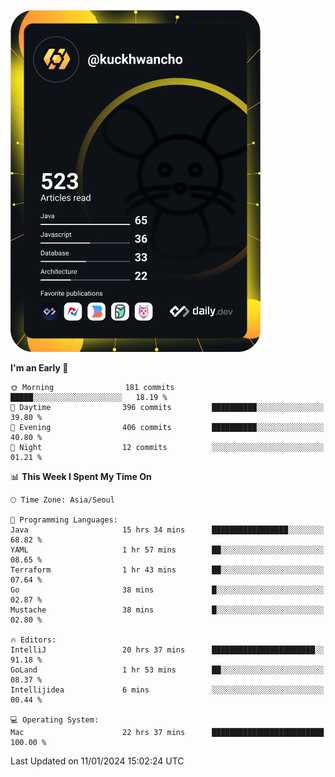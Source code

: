 <a href="https://app.daily.dev/kuckhwancho"><img src="https://github.com/kuckjwi0928/kuckjwi0928/blob/master/devcard.svg" width="400" alt="Kuckjwi Devcard"/></a>

<!--START_SECTION:waka-->
**I'm an Early 🐤** 

```text
🌞 Morning                181 commits         █████░░░░░░░░░░░░░░░░░░░░   18.19 % 
🌆 Daytime                396 commits         ██████████░░░░░░░░░░░░░░░   39.80 % 
🌃 Evening                406 commits         ██████████░░░░░░░░░░░░░░░   40.80 % 
🌙 Night                  12 commits          ░░░░░░░░░░░░░░░░░░░░░░░░░   01.21 % 
```


📊 **This Week I Spent My Time On** 

```text
🕑︎ Time Zone: Asia/Seoul

💬 Programming Languages: 
Java                     15 hrs 34 mins      █████████████████░░░░░░░░   68.82 % 
YAML                     1 hr 57 mins        ██░░░░░░░░░░░░░░░░░░░░░░░   08.65 % 
Terraform                1 hr 43 mins        ██░░░░░░░░░░░░░░░░░░░░░░░   07.64 % 
Go                       38 mins             █░░░░░░░░░░░░░░░░░░░░░░░░   02.87 % 
Mustache                 38 mins             █░░░░░░░░░░░░░░░░░░░░░░░░   02.80 % 

🔥 Editors: 
IntelliJ                 20 hrs 37 mins      ███████████████████████░░   91.18 % 
GoLand                   1 hr 53 mins        ██░░░░░░░░░░░░░░░░░░░░░░░   08.37 % 
Intellijidea             6 mins              ░░░░░░░░░░░░░░░░░░░░░░░░░   00.44 % 

💻 Operating System: 
Mac                      22 hrs 37 mins      █████████████████████████   100.00 % 
```


 Last Updated on 11/01/2024 15:02:24 UTC
<!--END_SECTION:waka-->
